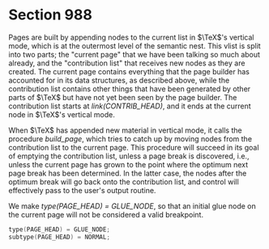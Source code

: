 # Section 988

Pages are built by appending nodes to the current list in $\TeX$'s vertical mode, which is at the outermost level of the semantic nest.
This vlist is split into two parts; the "current page" that we have been talking so much about already, and the "contribution list" that receives new nodes as they are created.
The current page contains everything that the page builder has accounted for in its data structures, as described above, while the contribution list contains other things that have been generated by other parts of $\TeX$ but have not yet been seen by the page builder.
The contribution list starts at *link(CONTRIB_HEAD)*, and it ends at the current node in $\TeX$'s vertical mode.

When $\TeX$ has appended new material in vertical mode, it calls the procedure *build_page*, which tries to catch up by moving nodes from the contribution list to the current page.
This procedure will succeed in its goal of emptying the contribution list, unless a page break is discovered, i.e., unless the current page has grown to the point where the optimum next page break has been determined.
In the latter case, the nodes after the optimum break will go back onto the contribution list, and control will effectively pass to the user's output routine.

We make *type(PAGE_HEAD) = GLUE_NODE*, so that an initial glue node on the current page will not be considered a valid breakpoint.

```c << Initialize the special list heads and constant nodes >>+=
type(PAGE_HEAD) = GLUE_NODE;
subtype(PAGE_HEAD) = NORMAL;
```
